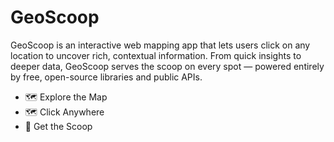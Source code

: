 # GeoScoop

GeoScoop is an interactive web mapping app that lets users click on any location to uncover rich, contextual information. From quick insights to deeper data, GeoScoop serves the scoop on every spot — powered entirely by free, open-source libraries and public APIs.

- 🗺 Explore the Map
- 🗺 Click Anywhere
- 📍 Get the Scoop
